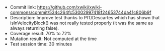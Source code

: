 * Commit link: https://github.com/xwiki/xwiki-commons/commit/534c264fc53002997418f24653744da41c806b9f
* Description: Improve test thanks to PIT/Descartes which has shown that isInVelocityBlock() was not really tested properly (it was the same as always returning false).
* Coverage result: 70% to 72%
* Mutation result: Not computed at the time
* Test session time: 30 minutes
